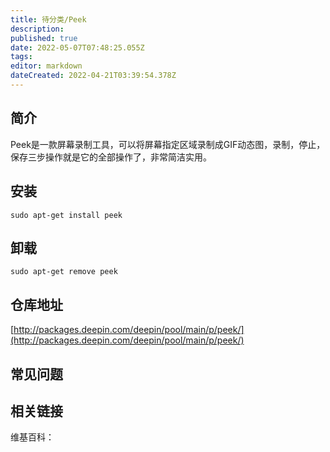 ```yaml
---
title: 待分类/Peek
description: 
published: true
date: 2022-05-07T07:48:25.055Z
tags: 
editor: markdown
dateCreated: 2022-04-21T03:39:54.378Z
---
```


## 简介

Peek是一款屏幕录制工具，可以将屏幕指定区域录制成GIF动态图，录制，停止，保存三步操作就是它的全部操作了，非常简洁实用。

## 安装

`sudo apt-get install peek`

## 卸载

`sudo apt-get remove peek`

## 仓库地址

[http://packages.deepin.com/deepin/pool/main/p/peek/](http://packages.deepin.com/deepin/pool/main/p/peek/)

## 常见问题

## 相关链接

维基百科：
